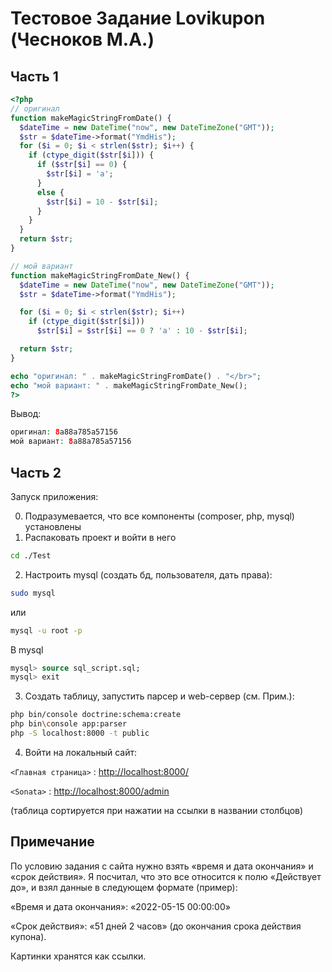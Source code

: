 # Тестовое Задание Lovikupon (Чесноков М.А.)

## Часть 1



```php
<?php
// оригинал
function makeMagicStringFromDate() { 
  $dateTime = new DateTime("now", new DateTimeZone("GMT")); 
  $str = $dateTime->format("YmdHis"); 
  for ($i = 0; $i < strlen($str); $i++) { 
    if (ctype_digit($str[$i])) {
      if ($str[$i] == 0) { 
        $str[$i] = 'a'; 
      }
      else { 
        $str[$i] = 10 - $str[$i]; 
      } 
    } 
  } 
  return $str; 
}

// мой вариант
function makeMagicStringFromDate_New() { 
  $dateTime = new DateTime("now", new DateTimeZone("GMT")); 
  $str = $dateTime->format("YmdHis");

  for ($i = 0; $i < strlen($str); $i++)
    if (ctype_digit($str[$i]))
      $str[$i] = $str[$i] == 0 ? 'a' : 10 - $str[$i];

  return $str;
}

echo "оригинал: " . makeMagicStringFromDate() . "</br>";
echo "мой вариант: " . makeMagicStringFromDate_New();
?>
```
Вывод:
```php
оригинал: 8a88a785a57156
мой вариант: 8a88a785a57156

```

## Часть 2
Запуск приложения:

0. Подразумевается, что все компоненты (composer, php, mysql) установлены
1. Распаковать проект и войти в него
```bash
cd ./Test
```
2. Настроить mysql (создать бд, пользователя, дать права):
```bash
sudo mysql
```
или
```bash
mysql -u root -p
```
В mysql
```sql
mysql> source sql_script.sql;
mysql> exit
```
3. Создать таблицу, запустить парсер и web-сервер (см. Прим.):
```bash
php bin/console doctrine:schema:create
php bin\console app:parser
php -S localhost:8000 -t public
```
4. Войти на локальный сайт:

`<Главная страница>` : <http://localhost:8000/>

`<Sonata>` : <http://localhost:8000/admin>

(таблица сортируется при нажатии на ссылки в названии столбцов)
## Примечание

По условию задания с сайта нужно взять «время и дата окончания» и «срок действия». Я посчитал, что это все относится к полю «Действует до», и взял данные в следующем формате (пример):

«Время и дата окончания»: «2022-05-15 00:00:00»

«Срок действия»: «51 дней 2 часов» (до окончания срока действия купона).

Картинки хранятся как ссылки.
